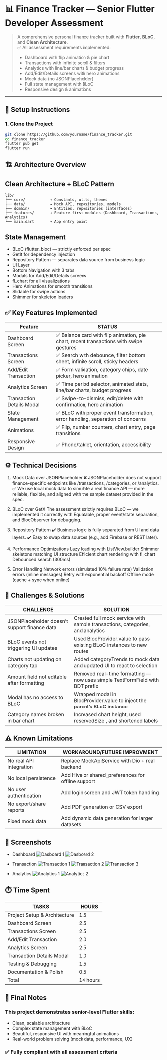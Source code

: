 
# 📊 Finance Tracker — Senior Flutter Developer Assessment

> A comprehensive personal finance tracker built with **Flutter**, **BLoC**, and **Clean Architecture**.  
> ✅ All assessment requirements implemented:  
> - Dashboard with flip animation & pie chart  
> - Transactions with infinite scroll & filters  
> - Analytics with line/bar charts & budget progress  
> - Add/Edit/Details screens with hero animations  
> - Mock data (no JSONPlaceholder)  
> - Full state management with BLoC  
> - Responsive design & animations

---

## 🚀 Setup Instructions

### 1. Clone the Project
```bash
git clone https://github.com/yourname/finance_tracker.git
cd finance_tracker
flutter pub get
flutter run
```
## 🏗️ Architecture Overview
## Clean Architecture + BLoC Pattern
```
lib/
├── core/           → Constants, utils, themes
├── data/           → Mock API, repositories, models
├── domain/         → Entities, repositories (interfaces)
├── features/       → Feature-first modules (Dashboard, Transactions, Analytics)
└── main.dart       → App entry point
```
## State Management
- BLoC (flutter_bloc) — strictly enforced per spec
- GetIt for dependency injection
- Repository Pattern — separates data source from business logic
- UI Layer
- Bottom Navigation with 3 tabs
- Modals for Add/Edit/Details screens
- fl_chart for all visualizations
- Hero Animations for smooth transitions
- Slidable for swipe actions
- Shimmer for skeleton loaders

## ✅ Key Features Implemented

| Feature                   | STATUS                                                                                 |
|---------------------------|----------------------------------------------------------------------------------------|
| Dashboard Screen          | ✅ Balance card with flip animation, pie chart, recent transactions with swipe gestures |
| Transactions Screen       | ✅ Search with debounce, filter bottom sheet, infinite scroll, sticky headers           |
| Add/Edit Transaction      | ✅ Form validation, category chips, date picker, hero animation                         |
| Analytics Screen          | ✅ Time period selector, animated stats, line/bar charts, budget progress               |
| Transaction Details Modal | ✅ Swipe-to-dismiss, edit/delete with confirmation, hero animation                      |
| State Management          | ✅ BLoC with proper event transformation, error handling, separation of concerns        |
| Animations                | ✅ Flip, number counters, chart entry, page transitions                                 |
| Responsive Design         | ✅ Phone/tablet, orientation, accessibility                                             |

## ⚙️ Technical Decisions
1. Mock Data over JSONPlaceholder
❌ JSONPlaceholder does not support finance-specific endpoints like /transactions, /categories, or /analytics.
✅ We use local mock data to simulate a real finance API — more reliable, flexible, and aligned with the sample dataset provided in the spec. 

2. BLoC over GetX
The assessment strictly requires BLoC — we implemented it correctly with Equatable, proper event/state separation, and BlocObserver for debugging. 

3. Repository Pattern
✔️ Business logic is fully separated from UI and data layers.
✔️ Easy to swap data sources (e.g., add Firebase or REST later). 

4. Performance Optimizations
Lazy loading with ListView.builder
Shimmer skeletons matching UI structure
Efficient chart rendering with fl_chart
Debounced search (300ms)
5. Error Handling
Network errors (simulated 10% failure rate)
Validation errors (inline messages)
Retry with exponential backoff
Offline mode (cache + sync when online)

## 🧩 Challenges & Solutions
| CHALLENGE                                    | SOLUTION                                                                      |
|----------------------------------------------|-------------------------------------------------------------------------------|
| JSONPlaceholder doesn’t support finance data | Created full mock service with sample transactions, categories, and analytics |
| BLoC events not triggering UI updates        | Used BlocProvider.value to pass existing BLoC instances to new routes         |
| Charts not updating on category tap          | Added categoryTrends to mock data and updated UI to react to selection        |
| Amount field not editable after formatting   | Removed real-time formatting — now uses simple TextFormField with BDT prefix  |
| Modal has no access to BLoC                  | Wrapped modal in BlocProvider.value to inject the parent’s BLoC instance      |
| Category names broken in bar chart           | Increased chart height, used reservedSize , and shortened labels              |

## ⚠️ Known Limitations
| LIMITATION              | WORKAROUND/FUTURE IMPROVMENT                       |
|-------------------------|----------------------------------------------------|
| No real API integration | Replace MockApiService with Dio + real backend     |
| No local persistence    | Add Hive or shared_preferences for offline support |
| No user authentication  | Add login screen and JWT token handling            |
| No export/share reports | Add PDF generation or CSV export                   |
| Fixed mock data         | Add dynamic data generation for larger datasets    |

## 📸 Screenshots
- Dashboard 
![Dasboard 1](assets/dashboard1.png)
![Dasboard 2](assets/dashboard2.png)

- Transaction
![Transaction 1](assets/transaction1.png)
![Transaction 2](assets/transaction2.png)
![Transaction 3](assets/transaction3.png)

- Analytics
![Analytics 1](assets/analytics1.png)
![Analytics 2](assets/analytics2.png)

## ⏱️ Time Spent
| TASKS                        | HOURS    |
|------------------------------|----------|
| Project Setup & Architecture | 1.5      |
| Dashboard Screen             | 2.5      |
| Transactions Screen          | 2.5      |
| Add/Edit Transaction         | 2.0      |
| Analytics Screen             | 2.5      |
| Transaction Details Modal    | 1.0      |
| Testing & Debugging          | 1.5      |
| Documentation & Polish       | 0.5      |
| Total                        | 14 hours |

## 🎯 Final Notes
### This project demonstrates senior-level Flutter skills:

- Clean, scalable architecture
- Complex state management with BLoC
- Beautiful, responsive UI with meaningful animations
- Real-world problem solving (mock data, performance, UX)
### ✅ Fully compliant with all assessment criteria

















